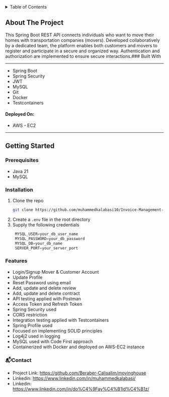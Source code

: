 <details>
<summary>Table of Contents</summary>
<ol>
<li>

<a href="#about-the-project">About the Project</a>
<ul>
        <li><a href="#built-with">Built With</a></li>
      </ul>
</li>
<li><a href="#getting-started">Getting Started</a>
<ul>
        <li><a href="#prerequisites">Prerequisites</a></li>
        <li><a href="#installation">Installation</a></li>
      </ul></li>
    <li><a href="#features">Features</a></li>
    <li><a href="#📬contact">Contact</a></li>
</ol>
</details>

## About The Project

This Spring Boot REST API connects individuals who want to move their homes with transportation companies (movers). Developed collaboratively by a dedicated team, the platform enables both customers and movers to register and participate in a secure and organized way. Authentication and authorization are implemented to ensure secure interactions.### Built With

---
- Spring Boot
- Spring Security
- JWT
- MySQL
- Git
- Docker
- Testcontainers
  </br>

#### Deployed On:

- AWS - EC2
  </br>

---

## Getting Started

### Prerequisites

- Java 21
- MySQL

### Installation

1. Clone the repo
   ```sh
   git clone https://github.com/muhammedkalabasi10/Invoice-Management-System-MERN
   ```
2. Create a `.env` file in the root directory
3. Supply the following credentials
   ```js
    MYSQL_USER=your_db_user_name
    MYSQL_PASSWORD=your_db_password
    MYSQL_DB=your_db_name
    SERVER_PORT=your_server_port
   ```

### Features

- Login/Signup Mover & Customer Account
- Update Profile
- Reset Password using email
- Add, update and delete review
- Add, update and delete contract
- API testing applied with Postman
- Access Token and Refresh Token
- Spring Security used
- CORS restriction 
- Integration testing applied with Testcontainers
- Spring Profile used
- Focused on implementing SOLID principles
- Log4j2 used in logging
- MySQL used with Code First approach
- Containerized with Docker and deployed on AWS-EC2 instance


### 📬Contact

- Project Link: https://github.com/Beraber-Calisalim/movinghouse
- Linkedin: https://www.linkedin.com/in/muhammedkalabasi/
- Linkedin: https://www.linkedin.com/in/do%C4%9Fay%C4%B1ld%C4%B1z/